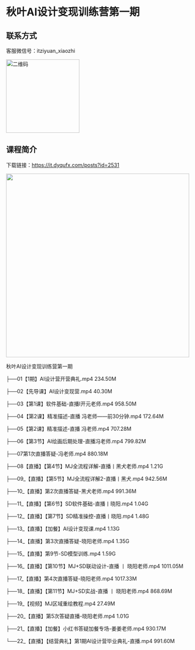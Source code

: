 # 秋叶AI设计变现训练营第一期

## 联系方式

客服微信号：itziyuan_xiaozhi

<img src="https://ziyuanyun.oss-cn-guangzhou.aliyuncs.com/common/20240614073449/666b82192834a.jpg" width="200" height="200" alt="二维码">

## 课程简介

下载链接：https://it.dyqufx.com/posts?id=2531

<img src="https://ziyuanyun.oss-cn-guangzhou.aliyuncs.com/yun/20240515184050/664491326ffc5.jpg" width="500" alt="">

  秋叶AI设计变现训练营第一期



 ├──01【1期】AI设计营开营典礼.mp4 234.50M

 ├──02【先导课】AI设计变现营.mp4 40.30M

 ├──03【第1课】软件基础-直播I开元老师.mp4 958.50M

 ├──04【第2课】精准描述-直播 冯老师——前30分钟.mp4 172.64M

 ├──05【第2课】精准描述-直播 冯老师.mp4 707.28M

 ├──06【第3节】AI绘画后期处理-直播冯老师.mp4 799.82M

 ├──07第1次直播答疑-冯老师.mp4 880.18M

 ├──08【直播】【第4节】MJ全流程详解-直播丨黑犬老师.mp4 1.21G

 ├──09_【直播】【第5节】MJ全流程详解2-直播丨黑犬.mp4 942.56M

 ├──10_【直播】第2次直播答疑-黑犬老师.mp4 991.36M

 ├──11_【直播】【第6节】SD软件基础-直播丨晓阳.mp4 1.04G

 ├──12_【直播】【第7节】SD精准操控-直播丨晓阳.mp4 1.48G

 ├──13_【直播】【加餐】AI设计变现课.mp4 1.13G

 ├──14_【直播】第3次直播答疑-晓阳老师.mp4 1.35G

 ├──15_【直播】第9节-SD模型训练.mp4 1.59G

 ├──16_【直播】【第10节】MJ+SD联动设计-直播 丨 晓阳老师.mp4 1011.05M

 ├──17_【直播】第4次直播答疑-晓阳老师.mp4 1017.33M

 ├──18_【直播】【第11节】MJ+SD实战-直播 丨 晓阳老师.mp4 868.69M

 ├──19_【视频】MJ区域重绘教程.mp4 27.49M

 ├──20_【直播】第5次答疑直播-晓阳老师.mp4 1.01G

 ├──21_【直播】【加餐】小红书答疑加餐专场-姜姜老师.mp4 930.17M

 └──22_【直播】【结营典礼】第1期AI设计营毕业典礼-直播.mp4 991.60M

  